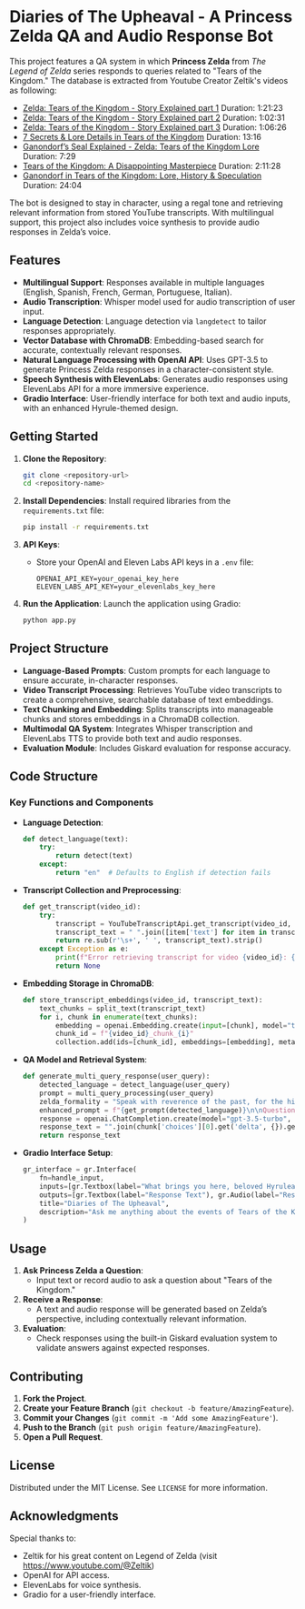 # Diaries of The Upheaval - A Princess Zelda QA and Audio Response Bot

This project features a QA system in which **Princess Zelda** from *The Legend of Zelda* series responds to queries related to "Tears of the Kingdom." The database is extracted from Youtube Creator Zeltik's videos as following:

- [Zelda: Tears of the Kingdom - Story Explained part 1](https://www.youtube.com/watch?v=JuhBs44odO0) Duration: 1:21:23
- [Zelda: Tears of the Kingdom - Story Explained part 2](https://www.youtube.com/watch?v=qP1Fw2EpwqE) Duration: 1:02:31
- [Zelda: Tears of the Kingdom - Story Explained part 3](https://www.youtube.com/watch?v=JuhBs44odO0) Duration: 1:06:26
- [7 Secrets & Lore Details in Tears of the Kingdom](https://www.youtube.com/watch?v=w31M0LoVUO8) Duration: 13:16
- [Ganondorf’s Seal Explained - Zelda: Tears of the Kingdom Lore](https://www.youtube.com/watch?v=vad1wAe5mB4) Duration: 7:29
- [Tears of the Kingdom: A Disappointing Masterpiece](https://www.youtube.com/watch?v=Q1mRVn0WCrU)  Duration: 2:11:28
- [Ganondorf in Tears of the Kingdom: Lore, History & Speculation](https://www.youtube.com/watch?v=UhkwrgasKlU) Duration: 24:04

The bot is designed to stay in character, using a regal tone and retrieving relevant information from stored YouTube transcripts. With multilingual support, this project also includes voice synthesis to provide audio responses in Zelda’s voice.

## Features
- **Multilingual Support**: Responses available in multiple languages (English, Spanish, French, German, Portuguese, Italian).
- **Audio Transcription**: Whisper model used for audio transcription of user input.
- **Language Detection**: Language detection via `langdetect` to tailor responses appropriately.
- **Vector Database with ChromaDB**: Embedding-based search for accurate, contextually relevant responses.
- **Natural Language Processing with OpenAI API**: Uses GPT-3.5 to generate Princess Zelda responses in a character-consistent style.
- **Speech Synthesis with ElevenLabs**: Generates audio responses using ElevenLabs API for a more immersive experience.
- **Gradio Interface**: User-friendly interface for both text and audio inputs, with an enhanced Hyrule-themed design.

## Getting Started
1. **Clone the Repository**:
    ```bash
    git clone <repository-url>
    cd <repository-name>
    ```

2. **Install Dependencies**: Install required libraries from the `requirements.txt` file:
    ```bash
    pip install -r requirements.txt
    ```

3. **API Keys**:
   - Store your OpenAI and Eleven Labs API keys in a `.env` file:
     ```env
     OPENAI_API_KEY=your_openai_key_here
     ELEVEN_LABS_API_KEY=your_elevenlabs_key_here
     ```

4. **Run the Application**: Launch the application using Gradio:
    ```bash
    python app.py
    ```

## Project Structure
- **Language-Based Prompts**: Custom prompts for each language to ensure accurate, in-character responses.
- **Video Transcript Processing**: Retrieves YouTube video transcripts to create a comprehensive, searchable database of text embeddings.
- **Text Chunking and Embedding**: Splits transcripts into manageable chunks and stores embeddings in a ChromaDB collection.
- **Multimodal QA System**: Integrates Whisper transcription and ElevenLabs TTS to provide both text and audio responses.
- **Evaluation Module**: Includes Giskard evaluation for response accuracy.

## Code Structure

### Key Functions and Components
- **Language Detection**:
    ```python
    def detect_language(text):
        try:
            return detect(text)
        except:
            return "en"  # Defaults to English if detection fails
    ```

- **Transcript Collection and Preprocessing**:
    ```python
    def get_transcript(video_id):
        try:
            transcript = YouTubeTranscriptApi.get_transcript(video_id, languages=['en-GB'])
            transcript_text = " ".join([item['text'] for item in transcript])
            return re.sub(r'\s+', ' ', transcript_text).strip()
        except Exception as e:
            print(f"Error retrieving transcript for video {video_id}: {e}")
            return None
    ```

- **Embedding Storage in ChromaDB**:
    ```python
    def store_transcript_embeddings(video_id, transcript_text):
        text_chunks = split_text(transcript_text)
        for i, chunk in enumerate(text_chunks):
            embedding = openai.Embedding.create(input=[chunk], model="text-embedding-ada-002")['data'][0]['embedding']
            chunk_id = f"{video_id}_chunk_{i}"
            collection.add(ids=[chunk_id], embeddings=[embedding], metadatas=[{'video_id': video_id, 'chunk_index': i, 'text': chunk}])
    ```

- **QA Model and Retrieval System**:
    ```python
    def generate_multi_query_response(user_query):
        detected_language = detect_language(user_query)
        prompt = multi_query_processing(user_query)
        zelda_formality = "Speak with reverence of the past, for the history of Hyrule is sacred..."
        enhanced_prompt = f"{get_prompt(detected_language)}\n\nQuestion: {user_query}\n\nDatabase Context:\n{prompt}\n\n{zelda_formality}"
        response = openai.ChatCompletion.create(model="gpt-3.5-turbo", messages=[{"role": "user", "content": enhanced_prompt}], max_tokens=150, temperature=0.7, stream=True)
        response_text = "".join(chunk['choices'][0].get('delta', {}).get('content', "") for chunk in response)
        return response_text
    ```

- **Gradio Interface Setup**:
    ```python
    gr_interface = gr.Interface(
        fn=handle_input,
        inputs=[gr.Textbox(label="What brings you here, beloved Hyrulean?"), gr.Audio(source="microphone", type="filepath", label="Or record your question")],
        outputs=[gr.Textbox(label="Response Text"), gr.Audio(label="Response Audio")],
        title="Diaries of The Upheaval",
        description="Ask me anything about the events of Tears of the Kingdom, and hear a response in Princess Zelda's voice."
    )
    ```

## Usage
1. **Ask Princess Zelda a Question**:
   - Input text or record audio to ask a question about "Tears of the Kingdom."
2. **Receive a Response**:
   - A text and audio response will be generated based on Zelda’s perspective, including contextually relevant information.
3. **Evaluation**:
   - Check responses using the built-in Giskard evaluation system to validate answers against expected responses.

## Contributing
1. **Fork the Project**.
2. **Create your Feature Branch** (`git checkout -b feature/AmazingFeature`).
3. **Commit your Changes** (`git commit -m 'Add some AmazingFeature'`).
4. **Push to the Branch** (`git push origin feature/AmazingFeature`).
5. **Open a Pull Request**.

## License
Distributed under the MIT License. See `LICENSE` for more information.

## Acknowledgments
Special thanks to:
- Zeltik for his great content on Legend of Zelda (visit https://www.youtube.com/@Zeltik)
- OpenAI for API access.
- ElevenLabs for voice synthesis.
- Gradio for a user-friendly interface.
  
